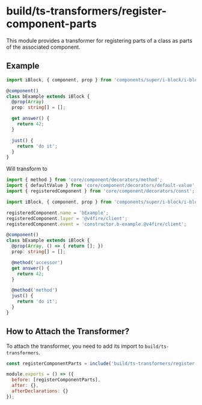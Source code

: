# build/ts-transformers/register-component-parts

This module provides a transformer for registering parts of a class as parts of the associated component.

## Example

```typescript
import iBlock, { component, prop } from 'components/super/i-block/i-block';

@component()
class bExample extends iBlock {
  @prop(Array)
  prop: string[] = [];

  get answer() {
    return 42;
  }

  just() {
    return 'do it';
  }
}
```

Will transform to

```typescript
import { method } from 'core/component/decorators/method';
import { defaultValue } from 'core/component/decorators/default-value';
import { registeredComponent } from 'core/component/decorators/const';

import iBlock, { component, prop } from 'components/super/i-block/i-block';

registeredComponent.name = 'bExample';
registeredComponent.layer = '@v4fire/client';
registeredComponent.event = 'constructor.b-example.@v4fire/client';

@component()
class bExample extends iBlock {
  @prop(Array, () => { return []; })
  prop: string[] = [];

  @method('accessor')
  get answer() {
    return 42;
  }

  @method('method')
  just() {
    return 'do it';
  }
}
```

## How to Attach the Transformer?

To attach the transformer, you need to add its import to `build/ts-transformers`.

```js
const registerComponentParts = include('build/ts-transformers/register-component-parts');

module.exports = () => ({
  before: [registerComponentParts],
  after: {},
  afterDeclarations: {}
});
```
